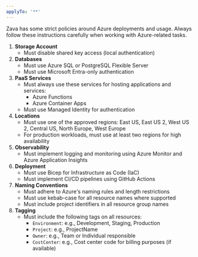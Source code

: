```yaml
---
applyTo: '**'
---
```


Zava has some strict policies around Azure deployments and usage. Always follow these instructions carefully when working with Azure-related tasks.

1. **Storage Account**
    - Must disable shared key access (local authentication)
2. **Databases**
    - Must use Azure SQL or PostgreSQL Flexible Server
    - Must use Microsoft Entra-only authentication
3. **PaaS Services**
    - Must always use these services for hosting applications and services:
        - Azure Functions
        - Azure Container Apps
    - Must use Managed Identity for authentication
4. **Locations**
    - Must use one of the approved regions: East US, East US 2, West US 2, Central US, North Europe, West Europe
    - For production workloads, must use at least two regions for high availability
5. **Observability**
    - Must implement logging and monitoring using Azure Monitor and Azure Application Insights
6. **Deployment**
    - Must use Bicep for Infrastructure as Code (IaC)
    - Must implement CI/CD pipelines using GitHub Actions
7. **Naming Conventions**
    - Must adhere to Azure's naming rules and length restrictions
    - Must use kebab-case for all resource names where supported
    - Must include project identifiers in all resource group names
8. **Tagging**
    - Must include the following tags on all resources:
        - `Environment`: e.g., Development, Staging, Production
        - `Project`: e.g., ProjectName
        - `Owner`: e.g., Team or Individual responsible
        - `CostCenter`: e.g., Cost center code for billing purposes (if available)

